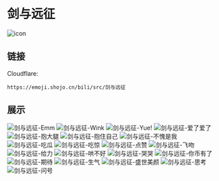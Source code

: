 # 剑与远征
![icon](https://emoji.shojo.cn/bili/src/剑与远征/icon.png)
## 链接
Cloudflare:
```
https://emoji.shojo.cn/bili/src/剑与远征
```
## 展示
![剑与远征-Emm](https://emoji.shojo.cn/bili/src/剑与远征/剑与远征-Emm.png)
![剑与远征-Wink](https://emoji.shojo.cn/bili/src/剑与远征/剑与远征-Wink.png)
![剑与远征-Yue!](https://emoji.shojo.cn/bili/src/剑与远征/剑与远征-Yue!.png)
![剑与远征-爱了爱了](https://emoji.shojo.cn/bili/src/剑与远征/剑与远征-爱了爱了.png)
![剑与远征-抱大腿](https://emoji.shojo.cn/bili/src/剑与远征/剑与远征-抱大腿.png)
![剑与远征-抱住自己](https://emoji.shojo.cn/bili/src/剑与远征/剑与远征-抱住自己.png)
![剑与远征-不愧是我](https://emoji.shojo.cn/bili/src/剑与远征/剑与远征-不愧是我.png)
![剑与远征-吃瓜](https://emoji.shojo.cn/bili/src/剑与远征/剑与远征-吃瓜.png)
![剑与远征-吃惊](https://emoji.shojo.cn/bili/src/剑与远征/剑与远征-吃惊.png)
![剑与远征-点赞](https://emoji.shojo.cn/bili/src/剑与远征/剑与远征-点赞.png)
![剑与远征-飞吻](https://emoji.shojo.cn/bili/src/剑与远征/剑与远征-飞吻.png)
![剑与远征-给力](https://emoji.shojo.cn/bili/src/剑与远征/剑与远征-给力.png)
![剑与远征-哄不好](https://emoji.shojo.cn/bili/src/剑与远征/剑与远征-哄不好.png)
![剑与远征-哭哭](https://emoji.shojo.cn/bili/src/剑与远征/剑与远征-哭哭.png)
![剑与远征-你币有了](https://emoji.shojo.cn/bili/src/剑与远征/剑与远征-你币有了.png)
![剑与远征-期待](https://emoji.shojo.cn/bili/src/剑与远征/剑与远征-期待.png)
![剑与远征-生气](https://emoji.shojo.cn/bili/src/剑与远征/剑与远征-生气.png)
![剑与远征-盛世美颜](https://emoji.shojo.cn/bili/src/剑与远征/剑与远征-盛世美颜.png)
![剑与远征-思考](https://emoji.shojo.cn/bili/src/剑与远征/剑与远征-思考.png)
![剑与远征-问号](https://emoji.shojo.cn/bili/src/剑与远征/剑与远征-问号.png)
